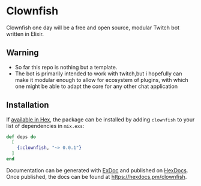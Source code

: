 # Clownfish

Clownfish one day will be a free and open source, modular Twitch bot written in
Elixir.

## Warning

- So far this repo is nothing but a template.
- The bot is primarily intended to work with twitch,but i hopefully can make it
modular enough to allow for ecosystem of plugins, with which one might be able 
to adapt the core for any other chat application



## Installation

If [available in Hex](https://hex.pm/docs/publish), the package can be installed
by adding `clownfish` to your list of dependencies in `mix.exs`:

```elixir
def deps do
  [
    {:clownfish, "~> 0.0.1"}
  ]
end
```

Documentation can be generated with [ExDoc](https://github.com/elixir-lang/ex_doc)
and published on [HexDocs](https://hexdocs.pm). Once published, the docs can
be found at <https://hexdocs.pm/clownfish>.

